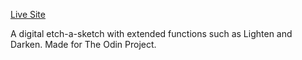 [Live Site](https://ac394.github.io/Etch-A-Sketch/)

A digital etch-a-sketch with extended functions such as  Lighten and Darken.
Made for The Odin Project.
